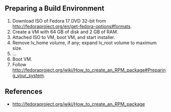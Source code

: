 ## Preparing a Build Environment

1. Download ISO of Fedora 17 DVD 32-bit from http://fedoraproject.org/en/get-fedora-options#formats.
1. Create a VM with 64 GB of disk and 2 GB of RAM.
1. Attached ISO to VM, boot VM, and start installer.
1. Remove lv_home volume, if any; expand lv_root volume to maximum size.
1. ...
1. Boot VM.
1. Follow http://fedoraproject.org/wiki/How_to_create_an_RPM_package#Preparing_your_system.

## References

* http://fedoraproject.org/wiki/How_to_create_an_RPM_package
